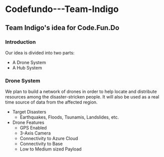 # Codefundo---Team-Indigo
## Team Indigo's idea for Code.Fun.Do

### Introduction

Our idea is divided into two parts:
* A Drone System
* A Hub System

### Drone System

We plan to build a network of drones in order to help locate and distribute resources among the disaster-stricken people. It will also be used as a real time source of data from the affected region.

* Target Disasters 
  * Earthquakes, Floods, Tsunamis, Landslides, etc.
* Drone Features
  * GPS Enabled
  * 3-Axis Camera
  * Connectivity to Azure Cloud
  * Connectivity to Base
  * Low to Medium sized Payload
